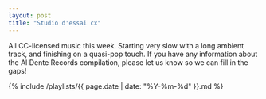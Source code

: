 ```yaml
---
layout: post
title: "Studio d'essai cx"
---
```


All CC-licensed music this week. Starting very slow with a long ambient track, and finishing on a quasi-pop touch. If you have any information about the Al Dente Records compilation, please let us know so we can fill in the gaps!

{% include /playlists/{{ page.date | date: "%Y-%m-%d" }}.md %}
